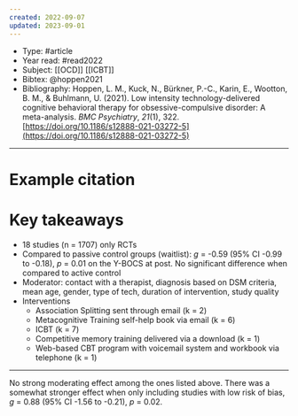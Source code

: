 ```yaml
---
created: 2022-09-07
updated: 2023-09-01
---
```

* Type: #article
* Year read: #read2022
* Subject: [[OCD]] [[ICBT]]
* Bibtex: @hoppen2021
* Bibliography: Hoppen, L. M., Kuck, N., Bürkner, P.-C., Karin, E., Wootton, B. M., & Buhlmann, U. (2021). Low intensity technology-delivered cognitive behavioral therapy for obsessive-compulsive disorder: A meta-analysis. _BMC Psychiatry_, _21_(1), 322. [https://doi.org/10.1186/s12888-021-03272-5](https://doi.org/10.1186/s12888-021-03272-5)
---
# Example citation


# Key takeaways
* 18 studies (n = 1707) only RCTs
* Compared to passive control groups (waitlist): *g* = -0.59 (95% CI -0.99 to -0.18), *p* = 0.01 on the Y-BOCS at post. No significant difference when compared to active control
* Moderator: contact with a therapist, diagnosis based on DSM criteria, mean age, gender, type of tech, duration of intervention, study quality
* Interventions
	* Association Splitting sent through email (k = 2)
	* Metacognitive Training self-help book via email (k = 6)
	* ICBT (k = 7)
	* Competitive memory training delivered via a download (k = 1)
	* Web-based CBT program with voicemail system and workbook via telephone (k = 1)

---
No strong moderating effect among the ones listed above. There was a somewhat stronger effect when only including studies with low risk of bias, *g* = 0.88 (95% CI -1.56 to -0.21), *p* = 0.02.